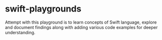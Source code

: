 # swift-playgrounds

Attempt with this playground is to learn concepts of Swift language, explore and
document findings along with adding various code examples for deeper understanding.
